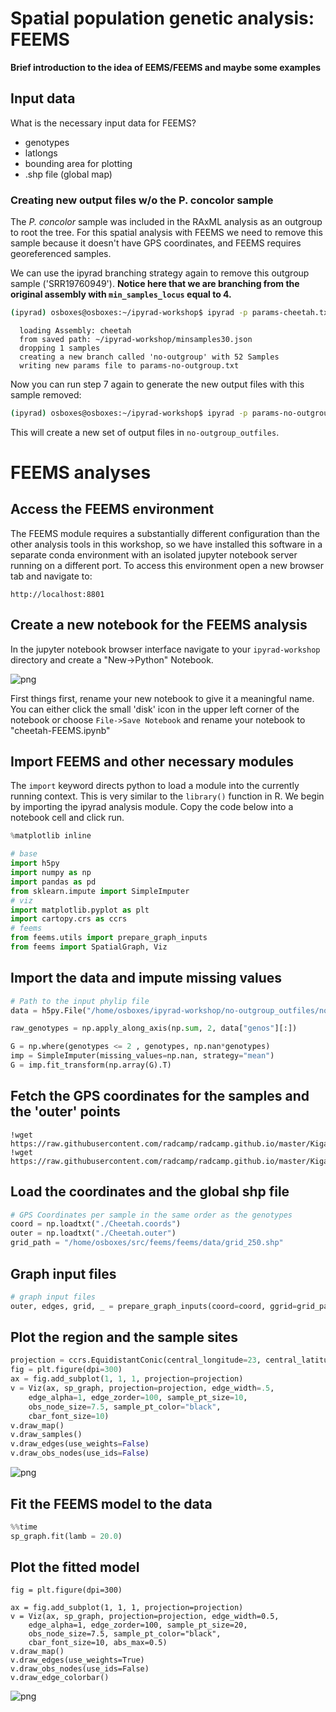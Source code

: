 # Spatial population genetic analysis: **FEEMS**


**Brief introduction to the idea of EEMS/FEEMS and maybe some examples**

## Input data
What is the necessary input data for FEEMS?
* genotypes
* latlongs
* bounding area for plotting
* .shp file (global map)

### Creating new output files w/o the P. concolor sample
The *P. concolor* sample was included in the RAxML analysis as an outgroup
to root the tree. For this spatial analysis with FEEMS we need to remove
this sample because it doesn't have GPS coordinates, and FEEMS requires
georeferenced samples.

We can use the ipyrad branching strategy again to remove this outgroup sample
('SRR19760949'). **Notice here that we are branching from the original
assembly with `min_samples_locus` equal to 4.**

```bash
(ipyrad) osboxes@osboxes:~/ipyrad-workshop$ ipyrad -p params-cheetah.txt -b no-outgroup - SRR19760949
```
```
  loading Assembly: cheetah
  from saved path: ~/ipyrad-workshop/minsamples30.json
  dropping 1 samples
  creating a new branch called 'no-outgroup' with 52 Samples
  writing new params file to params-no-outgroup.txt
```

Now you can run step 7 again to generate the new output files with this sample
removed:
```bash
(ipyrad) osboxes@osboxes:~/ipyrad-workshop$ ipyrad -p params-no-outgroup.txt -s 7 -c 4
```

This will create a new set of output files in `no-outgroup_outfiles`.

# **FEEMS** analyses

## Access the FEEMS environment
The FEEMS module requires a substantially different configuration than the
other analysis tools in this workshop, so we have installed this software
in a separate conda environment with an isolated jupyter notebook server
running on a different port. To access this environment open a new browser
tab and navigate to:

`http://localhost:8801`

## Create a new notebook for the FEEMS analysis
In the jupyter notebook browser interface navigate to your `ipyrad-workshop`
directory and create a "New->Python" Notebook.

![png](images/raxml-CreateNotebook.png)

First things first, rename your new notebook to give it a meaningful name. You can
either click the small 'disk' icon in the upper left corner of the notebook or
choose `File->Save Notebook` and rename your notebook to "cheetah-FEEMS.ipynb"

## Import FEEMS and other necessary modules
The `import` keyword directs python to load a module into the currently running
context. This is very similar to the `library()` function in R. We begin by
importing the ipyrad analysis module. Copy the code below into a
notebook cell and click run. 

```python
%matplotlib inline

# base
import h5py
import numpy as np
import pandas as pd
from sklearn.impute import SimpleImputer 
# viz 
import matplotlib.pyplot as plt 
import cartopy.crs as ccrs 
# feems 
from feems.utils import prepare_graph_inputs 
from feems import SpatialGraph, Viz 
```

## Import the data and impute missing values

```python
# Path to the input phylip file
data = h5py.File("/home/osboxes/ipyrad-workshop/no-outgroup_outfiles/no-outgroup.snps.hdf5")

raw_genotypes = np.apply_along_axis(np.sum, 2, data["genos"][:])

G = np.where(genotypes <= 2 , genotypes, np.nan*genotypes)
imp = SimpleImputer(missing_values=np.nan, strategy="mean") 
G = imp.fit_transform(np.array(G).T) 
```

## Fetch the GPS coordinates for the samples and the 'outer' points
```
!wget https://raw.githubusercontent.com/radcamp/radcamp.github.io/master/Kigali2023/Cheetah.coords
!wget https://raw.githubusercontent.com/radcamp/radcamp.github.io/master/Kigali2023/Cheetah.outer
```

## Load the coordinates and the global shp file
```python
# GPS Coordinates per sample in the same order as the genotypes
coord = np.loadtxt("./Cheetah.coords")
outer = np.loadtxt("./Cheetah.outer")
grid_path = "/home/osboxes/src/feems/feems/data/grid_250.shp"
```

## Graph input files
```python
# graph input files
outer, edges, grid, _ = prepare_graph_inputs(coord=coord, ggrid=grid_path, translated=False, buffer=0, outer=outer)
```

## Plot the region and the sample sites
```python
projection = ccrs.EquidistantConic(central_longitude=23, central_latitude=8) 
fig = plt.figure(dpi=300) 
ax = fig.add_subplot(1, 1, 1, projection=projection) 
v = Viz(ax, sp_graph, projection=projection, edge_width=.5, 
    edge_alpha=1, edge_zorder=100, sample_pt_size=10, 
    obs_node_size=7.5, sample_pt_color="black", 
    cbar_font_size=10) 
v.draw_map() 
v.draw_samples() 
v.draw_edges(use_weights=False) 
v.draw_obs_nodes(use_ids=False) 
```

![png](images/FEEMS-RegionPlot.png)

## Fit the FEEMS model to the data
```python
%%time 
sp_graph.fit(lamb = 20.0) 
```

## Plot the fitted model
```
fig = plt.figure(dpi=300) 

ax = fig.add_subplot(1, 1, 1, projection=projection) 
v = Viz(ax, sp_graph, projection=projection, edge_width=0.5, 
    edge_alpha=1, edge_zorder=100, sample_pt_size=20, 
    obs_node_size=7.5, sample_pt_color="black", 
    cbar_font_size=10, abs_max=0.5) 
v.draw_map() 
v.draw_edges(use_weights=True) 
v.draw_obs_nodes(use_ids=False) 
v.draw_edge_colorbar() 
```

![png](images/FEEMS-Fitted.png)

